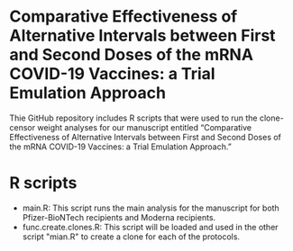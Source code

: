 # Comparative Effectiveness of Alternative Intervals between First and Second Doses of the mRNA COVID-19 Vaccines: a Trial Emulation Approach
Thie GitHub repository includes R scripts that were used to run the clone-censor weight analyses for our manuscript entitled “Comparative Effectiveness of Alternative Intervals between First and Second Doses of the mRNA COVID-19 Vaccines: a Trial Emulation Approach.” 

# R scripts
- main.R: This script runs the main analysis for the manuscript for both Pfizer-BioNTech recipients and Moderna recipients.
- func.create.clones.R: This script will be loaded and used in the other script "mian.R" to create a clone for each of the protocols.
